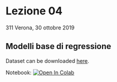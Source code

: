 # Lezione 04
311 Verona, 30 ottobre 2019
## Modelli base di regressione
Dataset can be downloaded [here](https://www.kaggle.com/wkirgsn/electric-motor-temperature).

Notebook: [![Open In Colab](https://colab.research.google.com/assets/colab-badge.svg)](https://colab.research.google.com/github/fmardero/MLedulife/blob/master/lesson_04/pmsm_temperature.ipynb)

